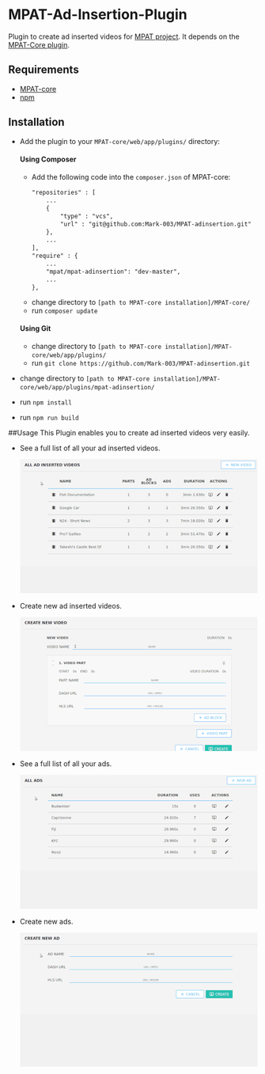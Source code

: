 # MPAT-Ad-Insertion-Plugin
Plugin to create ad inserted videos for [MPAT project](http://mpat.eu/).
It depends on the [MPAT-Core plugin](https://github.com/MPAT-eu).

## Requirements

* [MPAT-core](https://github.com/MPAT-eu/MPAT-core#installation)
* [npm](https://docs.npmjs.com/getting-started/installing-node)

## Installation

* Add the plugin to your `MPAT-core/web/app/plugins/` directory:  
  #### Using Composer
  * Add the following code into the `composer.json` of MPAT-core:
    ``` 
    "repositories" : [
        ...
        {
            "type" : "vcs",
            "url" : "git@github.com:Mark-003/MPAT-adinsertion.git"
        },
        ...
    ],
    "require" : {
        ...
        "mpat/mpat-adinsertion": "dev-master",
        ...
    },
    ```
  * change directory to `[path to MPAT-core installation]/MPAT-core/`
  * run `composer update`
  #### Using Git
    * change directory to `[path to MPAT-core installation]/MPAT-core/web/app/plugins/`
    *  run `git clone https://github.com/Mark-003/MPAT-adinsertion.git`
    
* change directory to `[path to MPAT-core installation]/MPAT-core/web/app/plugins/mpat-adinsertion/`
* run `npm install`
* run `npm run build`

##Usage
This Plugin enables you to create ad inserted videos very easily.
* See a full list of all your ad inserted videos.

  ![table of all ad inserted videos](assets/gifs/allAdInsertedVideos-480.gif)
* Create new ad inserted videos.

  ![create new ad inserted videos](assets/gifs/newVideo-480.gif)
* See a full list of all your ads.

  ![table of all ads](assets/gifs/allAds-480.gif)
* Create new ads.

  ![create new ads](assets/gifs/newAd-480.gif)